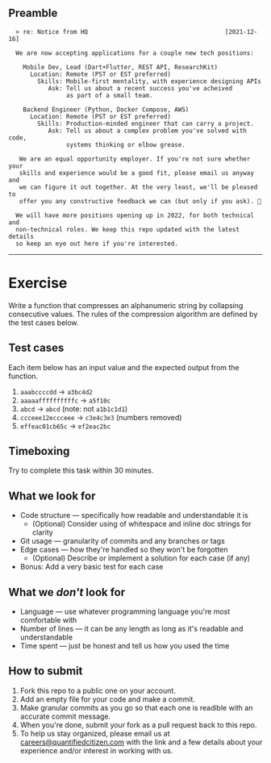 ## Preamble

```
  > re: Notice from HQ                                      [2021-12-16]

  We are now accepting applications for a couple new tech positions:

    Mobile Dev, Lead (Dart+Flutter, REST API, ResearchKit)
      Location: Remote (PST or EST preferred)
        Skills: Mobile-first mentality, with experience designing APIs
           Ask: Tell us about a recent success you've acheived
                as part of a small team.

    Backend Engineer (Python, Docker Compose, AWS)
      Location: Remote (PST or EST preferred)
        Skills: Production-minded engineer that can carry a project.
           Ask: Tell us about a complex problem you've solved with code,
                systems thinking or elbow grease.

   We are an equal opportunity employer. If you're not sure whether your
   skills and experience would be a good fit, please email us anyway and
   we can figure it out together. At the very least, we'll be pleased to
   offer you any constructive feedback we can (but only if you ask). 🥗

  We will have more positions opening up in 2022, for both technical and
  non-technical roles. We keep this repo updated with the latest details
  so keep an eye out here if you're interested.
```

---


# Exercise

Write a function that compresses an alphanumeric string by collapsing consecutive values. The rules of the compression algorithm are defined by the test cases below.


## Test cases

Each item below has an input value and the expected output from the function.

1. `aaabccccdd` → `a3bc4d2`
2. `aaaaaffffffffffc` → `a5f10c`
3. `abcd` → `abcd` (note: not `a1b1c1d1`)
4. `ccceee12eccceee` → `c3e4c3e3` (numbers removed)
5. `effeac01cb65c` → `ef2eac2bc`


## Timeboxing

Try to complete this task within 30 minutes.


## What we look for

- Code structure — specifically how readable and understandable it is
    - (Optional) Consider using of whitespace and inline doc strings for clarity
- Git usage — granularity of commits and any branches or tags
- Edge cases — how they're handled so they won't be forgotten
    - (Optional) Describe or implement a solution for each case (if any)
- Bonus: Add a very basic test for each case


## What we _don't_ look for

- Language — use whatever programming language you're most comfortable with
- Number of lines — it can be any length as long as it's readable and understandable
- Time spent — just be honest and tell us how you used the time


## How to submit

1. Fork this repo to a public one on your account.
2. Add an empty file for your code and make a commit.
3. Make granular commits as you go so that each one is readible with an accurate commit message.
4. When you're done, submit your fork as a pull request back to this repo.
5. To help us stay organized, please email us at careers@quantifiedcitizen.com with the link and a few details about your experience and/or interest in working with us.

